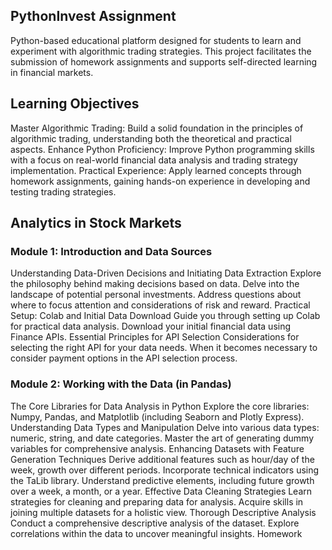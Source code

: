 ## PythonInvest Assignment
Python-based educational platform designed for students  to learn and experiment with algorithmic trading strategies. This project facilitates the submission of homework assignments and supports self-directed learning in financial markets.

## Learning Objectives

Master Algorithmic Trading: Build a solid foundation in the principles of algorithmic trading, understanding both the theoretical and practical aspects.
Enhance Python Proficiency: Improve  Python programming skills with a focus on real-world financial data analysis and trading strategy implementation.
Practical Experience: Apply learned concepts through homework assignments, gaining hands-on experience in developing and testing trading strategies.

## Analytics in Stock Markets

### Module 1: Introduction and Data Sources
Understanding Data-Driven Decisions and Initiating Data Extraction
Explore the philosophy behind making decisions based on data.
Delve into the landscape of potential personal investments.
Address questions about where to focus attention and considerations of risk and reward.
Practical Setup: Colab and Initial Data Download
Guide you through setting up Colab for practical data analysis.
Download your initial financial data using Finance APIs.
Essential Principles for API Selection
Considerations for selecting the right API for your data needs.
When it becomes necessary to consider payment options in the API selection process.

### Module 2: Working with the Data (in Pandas)
The Core Libraries for Data Analysis in Python
Explore the core libraries: Numpy, Pandas, and Matplotlib (including Seaborn and Plotly Express).
Understanding Data Types and Manipulation
Delve into various data types: numeric, string, and date categories.
Master the art of generating dummy variables for comprehensive analysis.
Enhancing Datasets with Feature Generation Techniques
Derive additional features such as hour/day of the week, growth over different periods.
Incorporate technical indicators using the TaLib library.
Understand predictive elements, including future growth over a week, a month, or a year.
Effective Data Cleaning Strategies
Learn strategies for cleaning and preparing data for analysis.
Acquire skills in joining multiple datasets for a holistic view.
Thorough Descriptive Analysis
Conduct a comprehensive descriptive analysis of the dataset.
Explore correlations within the data to uncover meaningful insights.
Homework
